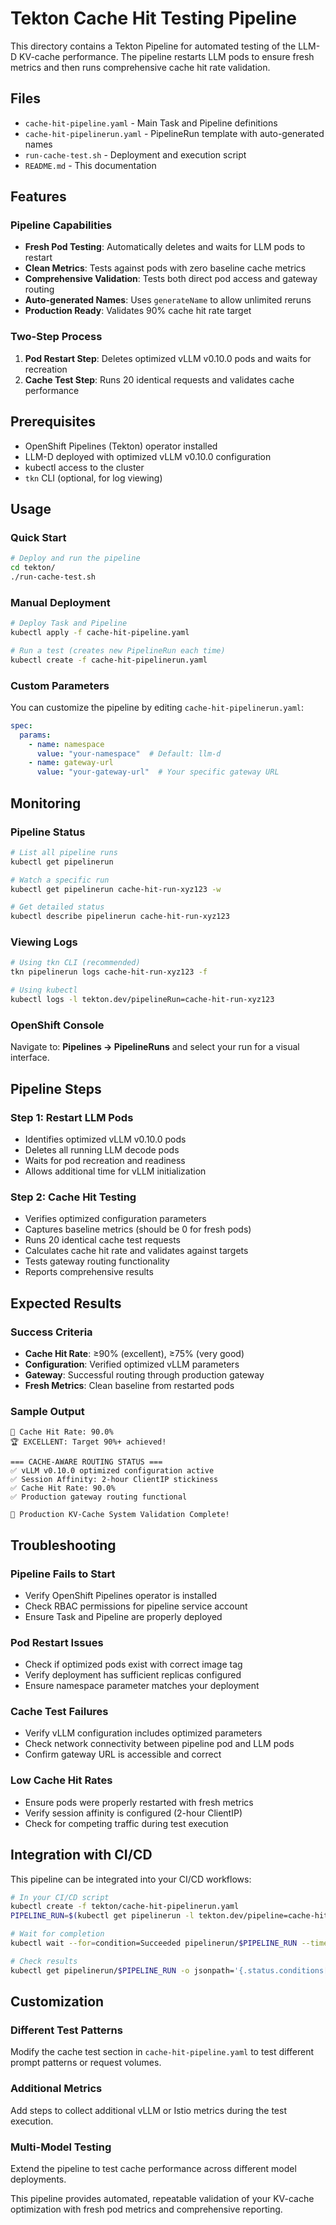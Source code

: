 # Tekton Cache Hit Testing Pipeline

This directory contains a Tekton Pipeline for automated testing of the LLM-D KV-cache performance. The pipeline restarts LLM pods to ensure fresh metrics and then runs comprehensive cache hit rate validation.

## Files

- `cache-hit-pipeline.yaml` - Main Task and Pipeline definitions
- `cache-hit-pipelinerun.yaml` - PipelineRun template with auto-generated names
- `run-cache-test.sh` - Deployment and execution script
- `README.md` - This documentation

## Features

### Pipeline Capabilities
- **Fresh Pod Testing**: Automatically deletes and waits for LLM pods to restart
- **Clean Metrics**: Tests against pods with zero baseline cache metrics
- **Comprehensive Validation**: Tests both direct pod access and gateway routing
- **Auto-generated Names**: Uses `generateName` to allow unlimited reruns
- **Production Ready**: Validates 90% cache hit rate target

### Two-Step Process
1. **Pod Restart Step**: Deletes optimized vLLM v0.10.0 pods and waits for recreation
2. **Cache Test Step**: Runs 20 identical requests and validates cache performance

## Prerequisites

- OpenShift Pipelines (Tekton) operator installed
- LLM-D deployed with optimized vLLM v0.10.0 configuration
- kubectl access to the cluster
- `tkn` CLI (optional, for log viewing)

## Usage

### Quick Start
```bash
# Deploy and run the pipeline
cd tekton/
./run-cache-test.sh
```

### Manual Deployment
```bash
# Deploy Task and Pipeline
kubectl apply -f cache-hit-pipeline.yaml

# Run a test (creates new PipelineRun each time)
kubectl create -f cache-hit-pipelinerun.yaml
```

### Custom Parameters
You can customize the pipeline by editing `cache-hit-pipelinerun.yaml`:

```yaml
spec:
  params:
    - name: namespace
      value: "your-namespace"  # Default: llm-d
    - name: gateway-url
      value: "your-gateway-url"  # Your specific gateway URL
```

## Monitoring

### Pipeline Status
```bash
# List all pipeline runs
kubectl get pipelinerun

# Watch a specific run
kubectl get pipelinerun cache-hit-run-xyz123 -w

# Get detailed status
kubectl describe pipelinerun cache-hit-run-xyz123
```

### Viewing Logs
```bash
# Using tkn CLI (recommended)
tkn pipelinerun logs cache-hit-run-xyz123 -f

# Using kubectl
kubectl logs -l tekton.dev/pipelineRun=cache-hit-run-xyz123
```

### OpenShift Console
Navigate to: **Pipelines → PipelineRuns** and select your run for a visual interface.

## Pipeline Steps

### Step 1: Restart LLM Pods
- Identifies optimized vLLM v0.10.0 pods
- Deletes all running LLM decode pods
- Waits for pod recreation and readiness
- Allows additional time for vLLM initialization

### Step 2: Cache Hit Testing
- Verifies optimized configuration parameters
- Captures baseline metrics (should be 0 for fresh pods)
- Runs 20 identical cache test requests
- Calculates cache hit rate and validates against targets
- Tests gateway routing functionality
- Reports comprehensive results

## Expected Results

### Success Criteria
- **Cache Hit Rate**: ≥90% (excellent), ≥75% (very good)
- **Configuration**: Verified optimized vLLM parameters
- **Gateway**: Successful routing through production gateway
- **Fresh Metrics**: Clean baseline from restarted pods

### Sample Output
```
🎉 Cache Hit Rate: 90.0%
🏆 EXCELLENT: Target 90%+ achieved!

=== CACHE-AWARE ROUTING STATUS ===
✅ vLLM v0.10.0 optimized configuration active
✅ Session Affinity: 2-hour ClientIP stickiness
✅ Cache Hit Rate: 90.0%
✅ Production gateway routing functional

🎯 Production KV-Cache System Validation Complete!
```

## Troubleshooting

### Pipeline Fails to Start
- Verify OpenShift Pipelines operator is installed
- Check RBAC permissions for pipeline service account
- Ensure Task and Pipeline are properly deployed

### Pod Restart Issues
- Check if optimized pods exist with correct image tag
- Verify deployment has sufficient replicas configured
- Ensure namespace parameter matches your deployment

### Cache Test Failures
- Verify vLLM configuration includes optimized parameters
- Check network connectivity between pipeline pod and LLM pods
- Confirm gateway URL is accessible and correct

### Low Cache Hit Rates
- Ensure pods were properly restarted with fresh metrics
- Verify session affinity is configured (2-hour ClientIP)
- Check for competing traffic during test execution

## Integration with CI/CD

This pipeline can be integrated into your CI/CD workflows:

```bash
# In your CI/CD script
kubectl create -f tekton/cache-hit-pipelinerun.yaml
PIPELINE_RUN=$(kubectl get pipelinerun -l tekton.dev/pipeline=cache-hit-pipeline --sort-by=.metadata.creationTimestamp -o jsonpath='{.items[-1].metadata.name}')

# Wait for completion
kubectl wait --for=condition=Succeeded pipelinerun/$PIPELINE_RUN --timeout=10m

# Check results
kubectl get pipelinerun/$PIPELINE_RUN -o jsonpath='{.status.conditions[0].status}'
```

## Customization

### Different Test Patterns
Modify the cache test section in `cache-hit-pipeline.yaml` to test different prompt patterns or request volumes.

### Additional Metrics
Add steps to collect additional vLLM or Istio metrics during the test execution.

### Multi-Model Testing
Extend the pipeline to test cache performance across different model deployments.

This pipeline provides automated, repeatable validation of your KV-cache optimization with fresh pod metrics and comprehensive reporting.
